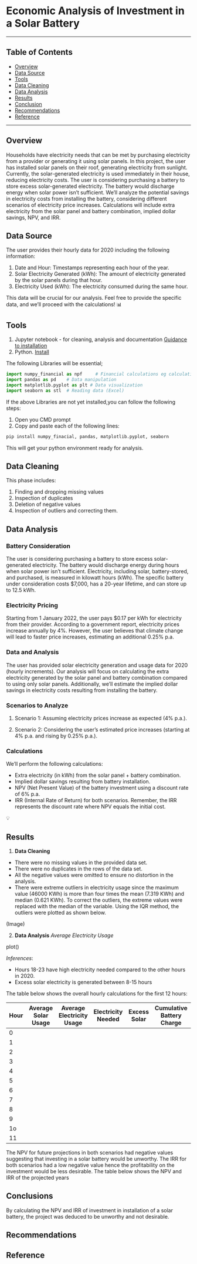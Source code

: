 # Economic Analysis of Investment in a Solar Battery 

---

## Table of Contents 

- [Overview](#overview)
- [Data Source](#data-source)
- [Tools](#tools)
- [Data Cleaning](#data-cleaning)
- [Data Analysis](#data-analysis)
- [Results](#results)
- [Conclusion](#conclusion)
- [Recommendations](#recommendations)
- [Reference](#reference)

---

## Overview

Households have electricity needs that can be met by purchasing electricity from a provider or generating it using solar panels. In this project, the user has installed solar panels on their roof, generating electricity from sunlight. Currently, the solar-generated electricity is used immediately in their house, reducing electricity costs. The user is considering purchasing a battery to store excess solar-generated electricity. The battery would discharge energy when solar power isn’t sufficient. We’ll analyze the potential savings in electricity costs from installing the battery, considering different scenarios of electricity price increases. Calculations will include extra electricity from the solar panel and battery combination, implied dollar savings, NPV, and IRR.

## Data Source

The user provides their hourly data for 2020 including the following information:

1. Date and Hour: Timestamps representing each hour of the year.
2. Solar Electricity Generated (kWh): The amount of electricity generated by the solar panels during that hour.
3. Electricity Used (kWh): The electricity consumed during the same hour.

This data will be crucial for our analysis. Feel free to provide the specific data, and we’ll proceed with the calculations! 📊

## Tools

1. Jupyter notebook - for cleaning, analysis and documentation [Guidance to installation](https://docs.jupyter.org/en/latest/install/notebook-classic.html)
2. Python. [Install](https://www.python.org/downloads/release/python-3123/)

The following Libraries will be essential;
```Python
import numpy_financial as npf     # Financial calculations eg calculation of IRR
import pandas as pd    # Data manipulation 
import matplotlib.pyplot as plt # Data visualization 
import seaborn as stl  # Reading data (Excel)
```

If the above Libraries are not yet installed,you can follow the following steps:
1. Open you CMD prompt
2. Copy and paste each of the following lines:

```cmd
pip install numpy_finacial, pandas, matplotlib.pyplot, seaborn
```

This will get your python environment ready for analysis.

## Data Cleaning 

This phase includes:
1. Finding and dropping missing values
2. Inspection of duplicates 
3. Deletion of negative values
4. Inspection of outliers and correcting them.

## Data Analysis

### Battery Consideration

The user is considering purchasing a battery to store excess solar-generated electricity. The battery would discharge energy during hours when solar power isn’t sufficient. Electricity, including solar, battery-stored, and purchased, is measured in kilowatt hours (kWh). The specific battery under consideration costs $7,000, has a 20-year lifetime, and can store up to 12.5 kWh.

### Electricity Pricing

Starting from 1 January 2022, the user pays $0.17 per kWh for electricity from their provider. According to a government report, electricity prices increase annually by 4%. However, the user believes that climate change will lead to faster price increases, estimating an additional 0.25% p.a.

### Data and Analysis

The user has provided solar electricity generation and usage data for 2020 (hourly increments). Our analysis will focus on calculating the extra electricity generated by the solar panel and battery combination compared to using only solar panels. Additionally, we’ll estimate the implied dollar savings in electricity costs resulting from installing the battery.

### Scenarios to Analyze

1. Scenario 1: Assuming electricity prices increase as expected (4% p.a.).

2. Scenario 2: Considering the user’s estimated price increases (starting at 4% p.a. and rising by 0.25% p.a.).

### Calculations

We’ll perform the following calculations:

- Extra electricity (in kWh) from the solar panel + battery combination.
- Implied dollar savings resulting from battery installation.
- NPV (Net Present Value) of the battery investment using a discount rate of 6% p.a.
- IRR (Internal Rate of Return) for both scenarios.
Remember, the IRR represents the discount rate where NPV equals the initial cost.

💡

## Results
1. **Data Cleaning**
- There were no missing values in the provided data set.
- There were no duplicates in the rows of the data set.
- All the negative values were omitted to ensure no distortion in the analysis.
- There were extreme outliers in electricity usage since the maximum value (46000 KWh) is more than four times the mean (7.319 KWh) and median (0.621 KWh). To correct the outliers, the extreme values were replaced with the median of the variable. Using the IQR method, the outliers were plotted as shown below.

(Image)

2. **Data Analysis**
*Average Electricity Usage*

plot()

*Inferences*:
- Hours 18-23 have high electricity needed compared to the other hours in 2020.
- Excess solar electricity is generated between 8-15 hours

The table below shows the overall hourly calculations for the first 12 hours:

|Hour|Average Solar Usage|Average Electricity Usage|Electricity Needed|Excess Solar|Cumulative Battery Charge|Electricity Consumption With Battery|Savings|
|---|---|---|---|---|---|---|---|
|0||||||||
|1||||||||
|2||||||||
|3||||||||
|4||||||||
|5||||||||
|6||||||||
|7||||||||
|8||||||||
|9||||||||
|1o||||||||
|11||||||||

The NPV for future projections in both scenarios had negative values suggesting that investing in a solar battery would be unworthy. The IRR for both scenarios had a low negative value hence the profitability on the investment would be less desirable. The table below shows the NPV and IRR of the projected years

## Conclusions

By calculating the NPV and IRR of investment in installation of a solar battery, the project was deduced to be unworthy and not desirable. 

## Recommendations

## Reference